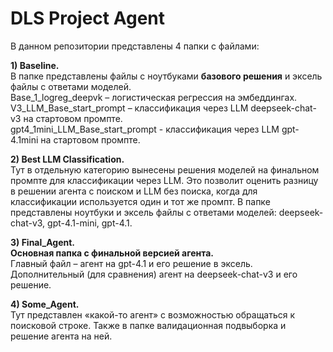 # DLS Project Agent  

В данном репозитории представлены 4 папки с файлами:  

**1)	Baseline.**  
В папке представлены файлы с ноутбуками **базового решения** и эксель файлы с ответами моделей.  
Base_1_logreg_deepvk – логистическая регрессия на эмбеддингах.  
V3_LLM_Base_start_prompt – классификация через LLM deepseek-chat-v3 на стартовом промпте.  
gpt4_1mini_LLM_Base_start_prompt - классификация через LLM gpt-4.1mini на стартовом промпте.  

**2) Best LLM Classification.**  
Тут в отдельную категорию вынесены решения моделей на финальном промпте  для классификации через LLM. Это позволит оценить разницу в решении агента с поиском и LLM без поиска, когда для классификации используется один и тот же промпт. 
В папке представлены ноутбуки и эксель файлы с ответами моделей: deepseek-chat-v3, gpt-4.1-mini, gpt-4.1.  

**3) Final_Agent.**  
**Основная папка с финальной версией агента.**  
Главный файл – агент на gpt-4.1 и его решение в эксель.  
Дополнительный (для сравнения) агент на deepseek-chat-v3 и его решение.  

**4) Some_Agent.**  
Тут представлен «какой-то агент» с возможностью обращаться к поисковой строке. Также в папке валидационная подвыборка и решение агента на ней. 


 
